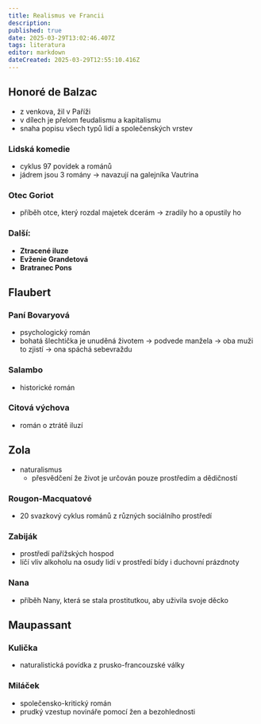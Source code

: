 ```yaml
---
title: Realismus ve Francii
description: 
published: true
date: 2025-03-29T13:02:46.407Z
tags: literatura
editor: markdown
dateCreated: 2025-03-29T12:55:10.416Z
---
```


## Honoré de Balzac
- z venkova, žil v Paříži
- v dílech je přelom feudalismu a kapitalismu
- snaha popisu všech typů lidí a společenských vrstev

### Lidská komedie
- cyklus 97 povídek a románů
- jádrem jsou 3 romány -> navazují na galejníka Vautrina

### Otec Goriot
- příběh otce, který rozdal majetek dcerám -> zradily ho a opustily ho

### Další:
- **Ztracené iluze**
- **Evženie Grandetová**
- **Bratranec Pons**

## Flaubert
### Paní Bovaryová
- psychologický román
- bohatá šlechtička je unuděná životem -> podvede manžela -> oba muži to zjistí -> ona spáchá sebevraždu

### Salambo
- historické román

### Citová výchova
- román o ztrátě iluzí

## Zola
- naturalismus
	- přesvědčení že život je určován pouze prostředím a dědičností

### Rougon-Macquatové
- 20 svazkový cyklus románů z různých sociálního prostředí

### Zabiják
- prostředí pařížských hospod
- líčí vliv alkoholu na osudy lidí v prostředí bídy i duchovní prázdnoty

### Nana
- příběh Nany, která se stala prostitutkou, aby uživila svoje děcko

## Maupassant
### Kulička
- naturalistická povídka z prusko-francouzské války

### Miláček
- společensko-kritický román
- prudký vzestup novináře pomocí žen a bezohlednosti
